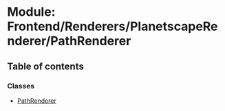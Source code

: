 # Module: Frontend/Renderers/PlanetscapeRenderer/PathRenderer

## Table of contents

### Classes

- [PathRenderer](../classes/Frontend_Renderers_PlanetscapeRenderer_PathRenderer.PathRenderer.md)
